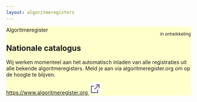 ```yaml
---
layout: algoritmeregisters
---
```

<div class="cards">
    <div class="card" style="background: #FFFFCC">
        <div style="float:right">
            <p style="font-size:0.85em">in ontwikkeling</p>
        </div>
        <p style="margin-bottom: 0">Algoritmeregister</p>
        <h2>
            Nationale catalogus
        </h2>
        <p>
            Wij werken momenteel aan het automatisch inladen van alle registraties uit alle bekende algoritmeregisters. Meld je aan via algoritmeregister.org om op de hoogte te blijven.
        </p>
        <p>
            <a target="_blank" href="https://www.algoritmeregister.org"
            >https://www.algoritmeregister.org&nbsp;<img
                style="vertical-align: baseline"
                src="/img/external-link.svg"
                alt="externe link indicator"
            /></a>
        </p>
    </div>
</div>